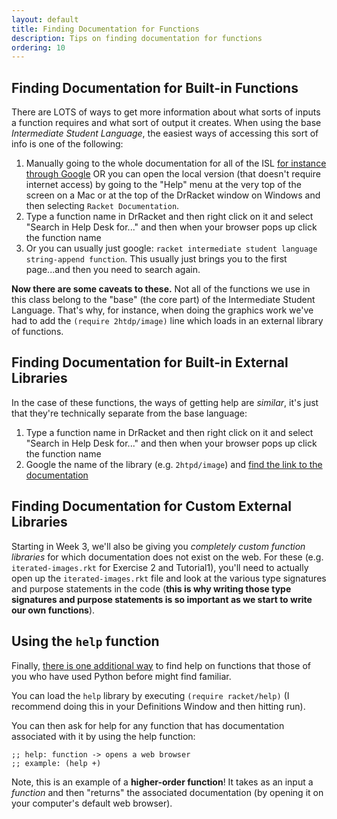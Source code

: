 ```yaml
---
layout: default
title: Finding Documentation for Functions
description: Tips on finding documentation for functions
ordering: 10
---
```


## Finding Documentation for Built-in Functions
There are LOTS of ways to get more information about what sorts of inputs a function requires and what sort of output it creates. When using the base _Intermediate Student Language_, the easiest ways of accessing this sort of info is one of the following:
1. Manually going to the whole documentation for all of the ISL [for instance through Google](https://docs.racket-lang.org/htdp-langs/intermediate-lam.html) OR you can open the local version (that doesn't require internet access) by going to the "Help" menu at the very top of the screen on a Mac or at the top of the DrRacket window on Windows and then selecting `Racket Documentation`.
2. Type a function name in DrRacket and then right click on it and select "Search in Help Desk for..." and then when your browser pops up click the function name
3. Or you can usually just google: `racket intermediate student language string-append function`. This usually just brings you to the first page...and then you need to search again.

**Now there are some caveats to these.** Not all of the functions we use in this class belong to the "base" (the core part) of the Intermediate Student Language. That's why, for instance, when doing the graphics work we've had to add the `(require 2htdp/image)` line which loads in an external library of functions.

## Finding Documentation for Built-in External Libraries

In the case of these functions, the ways of getting help are _similar_, it's just that they're technically separate from the base language:
1. Type a function name in DrRacket and then right click on it and select "Search in Help Desk for..." and then when your browser pops up click the function name
2. Google the name of the library (e.g. `2htpd/image`) and [find the link to the documentation](https://docs.racket-lang.org/teachpack/2htdpimage.html)


## Finding Documentation for Custom External Libraries

Starting in Week 3, we'll also be giving you _completely custom function libraries_ for which documentation does not exist on the web. For these (e.g. `iterated-images.rkt` for Exercise 2 and Tutorial1), you'll need to actually open up the `iterated-images.rkt` file and look at the various type signatures and purpose statements in the code (**this is why writing those type signatures and purpose statements is so important as we start to write our own functions**).


## Using the `help` function

Finally, [there is one additional way](https://docs.racket-lang.org/reference/Interactive_Help.html) to find help on functions that those of you who have used Python before might find familiar.

You can load the `help` library by executing `(require racket/help)` (I recommend doing this in your Definitions Window and then hitting run).

You can then ask for help for any function that has documentation associated with it by using the help function:

```racket
;; help: function -> opens a web browser
;; example: (help +)
```

Note, this is an example of a **higher-order function**! It takes as an input a _function_ and then "returns" the associated documentation (by opening it on your computer's default web browser).
